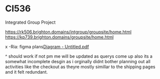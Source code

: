 # CI536
Integrated Group Project 


https://rk506.brighton.domains/intgroup/groupsite/home.html
https://kp739.brighton.domains/groupsite/home.html


x -Ria:
figma plans[Diagram - Untitled.pdf](https://github.com/ucmt10/CI536/files/11069981/Diagram.-.Untitled.pdf)

^ should work if not pm me will be updated as querys come up
also its a somewhat incomplete desgin as i orginally didnt bother planning out all activities like the checkout as theyre mostly simillar to the shipping pages and it felt redundant.
